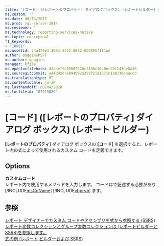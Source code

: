 ```yaml
---
title: '[コード] ([レポートのプロパティ] ダイアログボックス) (レポートビルダー) |Microsoft Docs'
ms.custom: ''
ms.date: 06/13/2017
ms.prod: sql-server-2014
ms.reviewer: ''
ms.technology: reporting-services-native
ms.topic: conceptual
f1_keywords:
- "10081"
ms.assetid: 24a479e4-3084-4442-8692-889895f111ad
author: maggiesMSFT
ms.author: maggies
manager: kfile
ms.openlocfilehash: d2a4ef9c25607226c3898c10c0ec9ff245de8a18
ms.sourcegitcommit: ad4d92dce894592a259721a1571b1d8736abacdb
ms.translationtype: MT
ms.contentlocale: ja-JP
ms.lasthandoff: 08/04/2020
ms.locfileid: "87713829"
---
```

# <a name="report-properties-dialog-box-code-report-builder"></a>[コード] ([レポートのプロパティ] ダイアログ ボックス) (レポート ビルダー)
  **[レポートのプロパティ]** ダイアログ ボックスの **[コード]** を選択すると、レポート内の式によって使用されるカスタム コードを定義できます。  
  
## <a name="options"></a>Options  
 **カスタムコード**  
 レポート内で使用するメソッドを入力します。 コードはで記述する必要があり [!INCLUDE[msCoName](../includes/msconame-md.md)] [!INCLUDE[vbprvb](../includes/vbprvb-md.md)] ます。  
  
## <a name="see-also"></a>参照  
 [レポート デザイナーでカスタム コードやアセンブリを式から参照する (SSRS)](report-design/custom-code-and-assembly-references-in-expressions-in-report-designer-ssrs.md)   
 [レポート変数コレクションとグループ変数コレクションは &#40;レポートビルダーと SSRS&#41;を参照します。](report-design/built-in-collections-report-and-group-variables-references-report-builder.md)   
 [式の例 (レポート ビルダーおよび SSRS)](report-design/expression-examples-report-builder-and-ssrs.md)  
  
  
